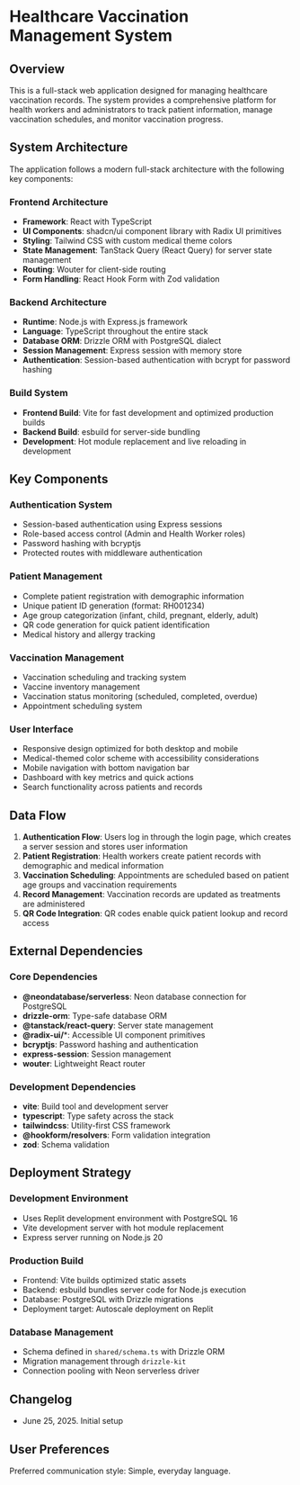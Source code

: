 # Healthcare Vaccination Management System

## Overview

This is a full-stack web application designed for managing healthcare vaccination records. The system provides a comprehensive platform for health workers and administrators to track patient information, manage vaccination schedules, and monitor vaccination progress.

## System Architecture

The application follows a modern full-stack architecture with the following key components:

### Frontend Architecture
- **Framework**: React with TypeScript
- **UI Components**: shadcn/ui component library with Radix UI primitives
- **Styling**: Tailwind CSS with custom medical theme colors
- **State Management**: TanStack Query (React Query) for server state management
- **Routing**: Wouter for client-side routing
- **Form Handling**: React Hook Form with Zod validation

### Backend Architecture
- **Runtime**: Node.js with Express.js framework
- **Language**: TypeScript throughout the entire stack
- **Database ORM**: Drizzle ORM with PostgreSQL dialect
- **Session Management**: Express session with memory store
- **Authentication**: Session-based authentication with bcrypt for password hashing

### Build System
- **Frontend Build**: Vite for fast development and optimized production builds
- **Backend Build**: esbuild for server-side bundling
- **Development**: Hot module replacement and live reloading in development

## Key Components

### Authentication System
- Session-based authentication using Express sessions
- Role-based access control (Admin and Health Worker roles)
- Password hashing with bcryptjs
- Protected routes with middleware authentication

### Patient Management
- Complete patient registration with demographic information
- Unique patient ID generation (format: RH001234)
- Age group categorization (infant, child, pregnant, elderly, adult)
- QR code generation for quick patient identification
- Medical history and allergy tracking

### Vaccination Management
- Vaccination scheduling and tracking system
- Vaccine inventory management
- Vaccination status monitoring (scheduled, completed, overdue)
- Appointment scheduling system

### User Interface
- Responsive design optimized for both desktop and mobile
- Medical-themed color scheme with accessibility considerations
- Mobile navigation with bottom navigation bar
- Dashboard with key metrics and quick actions
- Search functionality across patients and records

## Data Flow

1. **Authentication Flow**: Users log in through the login page, which creates a server session and stores user information
2. **Patient Registration**: Health workers create patient records with demographic and medical information
3. **Vaccination Scheduling**: Appointments are scheduled based on patient age groups and vaccination requirements
4. **Record Management**: Vaccination records are updated as treatments are administered
5. **QR Code Integration**: QR codes enable quick patient lookup and record access

## External Dependencies

### Core Dependencies
- **@neondatabase/serverless**: Neon database connection for PostgreSQL
- **drizzle-orm**: Type-safe database ORM
- **@tanstack/react-query**: Server state management
- **@radix-ui/***: Accessible UI component primitives
- **bcryptjs**: Password hashing and authentication
- **express-session**: Session management
- **wouter**: Lightweight React router

### Development Dependencies
- **vite**: Build tool and development server
- **typescript**: Type safety across the stack
- **tailwindcss**: Utility-first CSS framework
- **@hookform/resolvers**: Form validation integration
- **zod**: Schema validation

## Deployment Strategy

### Development Environment
- Uses Replit development environment with PostgreSQL 16
- Vite development server with hot module replacement
- Express server running on Node.js 20

### Production Build
- Frontend: Vite builds optimized static assets
- Backend: esbuild bundles server code for Node.js execution
- Database: PostgreSQL with Drizzle migrations
- Deployment target: Autoscale deployment on Replit

### Database Management
- Schema defined in `shared/schema.ts` with Drizzle ORM
- Migration management through `drizzle-kit`
- Connection pooling with Neon serverless driver

## Changelog
- June 25, 2025. Initial setup

## User Preferences

Preferred communication style: Simple, everyday language.